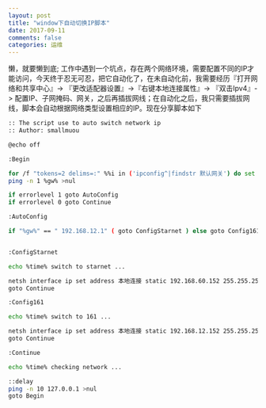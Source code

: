```yaml
---
layout: post
title: "window下自动切换IP脚本"
date: 2017-09-11
comments: false
categories: 运维
---
```


懒，就要懒到底; 工作中遇到一个坑点，存在两个网络环境，需要配置不同的IP才能访问，今天终于忍无可忍，把它自动化了，在未自动化前，我需要经历『打开网络和共享中心』-> 『更改适配器设置』->『右键本地连接属性』-> 『双击Ipv4』-> 配置IP、子网掩码、网关，之后再插拔网线；在自动化之后，我只需要插拔网线，脚本会自动根据网络类型设置相应的IP。现在分享脚本如下

```bash
:: The script use to auto switch network ip 
:: Author: smallmuou

@echo off

:Begin

for /f "tokens=2 delims=:" %%i in ('ipconfig^|findstr 默认网关') do set gw=%%i
ping -n 1 %gw% >nul

if errorlevel 1 goto AutoConfig 
if errorlevel 0 goto Continue

:AutoConfig

if "%gw%" == " 192.168.12.1" ( goto ConfigStarnet ) else goto Config161


:ConfigStarnet

echo %time% switch to starnet ...

netsh interface ip set address 本地连接 static 192.168.60.152 255.255.255.0 192.168.60.1 
goto Continue

:Config161

echo %time% switch to 161 ...

netsh interface ip set address 本地连接 static 192.168.12.152 255.255.255.0 192.168.12.1
goto Continue

:Continue

echo %time% checking network ...

::delay
ping -n 10 127.0.0.1 >nul 
goto Begin

```